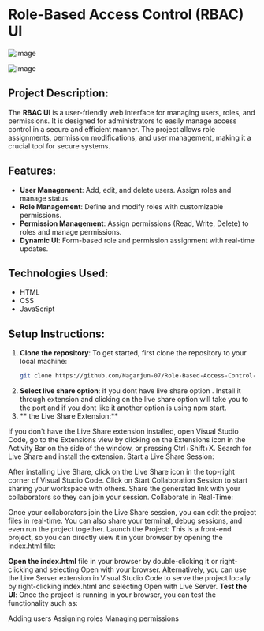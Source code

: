 # Role-Based Access Control (RBAC) UI
![image](https://github.com/user-attachments/assets/24ff780e-2c77-4e66-94e6-489a40d98462)

![image](https://github.com/user-attachments/assets/6ae229fd-ac94-44ca-8edb-4a3d2a45e2fe)


## Project Description:
The **RBAC UI** is a user-friendly web interface for managing users, roles, and permissions. It is designed for administrators to easily manage access control in a secure and efficient manner. The project allows role assignments, permission modifications, and user management, making it a crucial tool for secure systems.

## Features:
- **User Management**: Add, edit, and delete users. Assign roles and manage status.
- **Role Management**: Define and modify roles with customizable permissions.
- **Permission Management**: Assign permissions (Read, Write, Delete) to roles and manage permissions.
- **Dynamic UI**: Form-based role and permission assignment with real-time updates.

## Technologies Used:
- HTML
- CSS
- JavaScript 

## Setup Instructions:

1. **Clone the repository**:
   To get started, first clone the repository to your local machine:
   ```bash
   git clone https://github.com/Nagarjun-07/Role-Based-Access-Control-RBAC-UI.git

2. **Select live share option**: if you dont have live share option . Install it through extension and clicking on the live share option will take you to the port and if you dont like it another option is using npm start.
3. ** the Live Share Extension:**

If you don't have the Live Share extension installed, open Visual Studio Code, go to the Extensions view by clicking on the Extensions icon in the Activity Bar on the side of the window, or pressing Ctrl+Shift+X.
Search for Live Share and install the extension.
Start a Live Share Session:

After installing Live Share, click on the Live Share icon in the top-right corner of Visual Studio Code.
Click on Start Collaboration Session to start sharing your workspace with others.
Share the generated link with your collaborators so they can join your session.
Collaborate in Real-Time:

Once your collaborators join the Live Share session, you can edit the project files in real-time.
You can also share your terminal, debug sessions, and even run the project together.
Launch the Project: This is a front-end project, so you can directly view it in your browser by opening the index.html file:

**Open the index.html** file in your browser by double-clicking it or right-clicking and selecting Open with your browser.
Alternatively, you can use the Live Server extension in Visual Studio Code to serve the project locally by right-clicking index.html and selecting Open with Live Server.
**Test the UI**: Once the project is running in your browser, you can test the functionality such as:

Adding users
Assigning roles
Managing permissions
   
